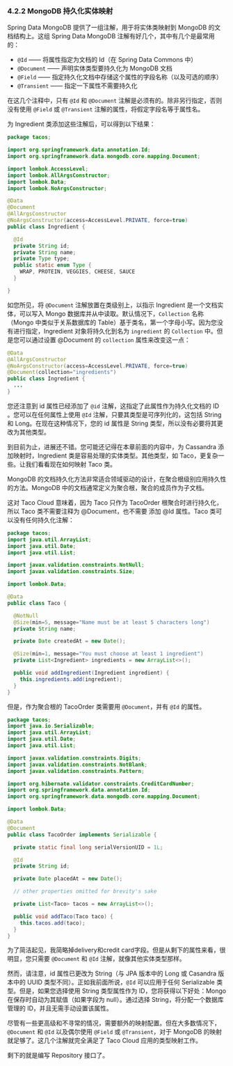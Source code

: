### 4.2.2 MongoDB 持久化实体映射

Spring Data MongoDB 提供了一组注解，用于将实体类映射到 MongoDB 的文档结构上。这组 Spring Data MongoDB 注解有好几个，其中有几个是最常用的：

* `@Id` —— 将属性指定为文档的 Id（在 Spring Data Commons 中）
* `@Document` —— 声明实体类型要持久化为 MongoDB 文档
* `@Field` —— 指定持久化文档中存储这个属性的字段名称（以及可选的顺序）
* `@Transient` —— 指定一下属性不需要持久化

在这几个注释中，只有 `@Id` 和 `@Document` 注解是必须有的。除非另行指定，否则没有使用 `@Field` 或 `@Transient` 注解的属性，将假定字段名等于属性名。

为 Ingredient 类添加这些注解后，可以得到以下结果：

```java
package tacos;

import org.springframework.data.annotation.Id;
import org.springframework.data.mongodb.core.mapping.Document;

import lombok.AccessLevel;
import lombok.AllArgsConstructor;
import lombok.Data;
import lombok.NoArgsConstructor;

@Data
@Document
@AllArgsConstructor
@NoArgsConstructor(access=AccessLevel.PRIVATE, force=true)
public class Ingredient {

  @Id
  private String id;
  private String name;
  private Type type;
  public static enum Type {
    WRAP, PROTEIN, VEGGIES, CHEESE, SAUCE
  }

}
```

如您所见，将 `@Document` 注解放置在类级别上，以指示 Ingredient 是一个文档实体，可以写入 Mongo 数据库并从中读取。默认情况下，`Collection` 名称（Mongo 中类似于关系数据库的 Table）基于类名，第一个字母小写。因为您没有进行指定，Ingredient 对象将持久化到名为 `ingredient` 的 `Collection` 中。但是您可以通过设置 @Document 的 `collection` 属性来改变这一点：

```java
@Data
@AllArgsConstructor
@NoArgsConstructor(access=AccessLevel.PRIVATE, force=true)
@Document(collection="ingredients")
public class Ingredient {
  ...
}
```

您还注意到 id 属性已经添加了 `@id` 注解，这指定了此属性作为持久化文档的 ID 。您可以在任何属性上使用 `@Id` 注解，只要其类型是可序列化的，这包括 String 和 Long。在现在这种情况下，您的 id 属性是 String 类型，所以没有必要将其更改为其他类型。

到目前为止，进展还不错。您可能还记得在本章前面的内容中，为 Cassandra 添加映射时，Ingredient 类是容易处理的实体类型。其他类型，如 Taco，更复杂一些。让我们看看现在如何映射 Taco 类。

MongoDB 的文档持久化方法非常适合领域驱动的设计，在聚合根级别应用持久性的方法。MongoDB 中的文档通常定义为聚合根，聚合的成员作为子文档。

这对 Taco Cloud 意味着，因为 Taco 只作为 TacoOrder 根聚合时进行持久化，所以 Taco 类不需要注释为 @Document，也不需要
添加 @Id 属性。Taco 类可以没有任何持久化注解：

```java
package tacos;
import java.util.ArrayList;
import java.util.Date;
import java.util.List;

import javax.validation.constraints.NotNull;
import javax.validation.constraints.Size;

import lombok.Data;

@Data
public class Taco {

  @NotNull
  @Size(min=5, message="Name must be at least 5 characters long")
  private String name;

  private Date createdAt = new Date();

  @Size(min=1, message="You must choose at least 1 ingredient")
  private List<Ingredient> ingredients = new ArrayList<>();

  public void addIngredient(Ingredient ingredient) {
    this.ingredients.add(ingredient);
  }
}
```

但是，作为聚合根的 TacoOrder 类需要用 `@Document`，并有 `@Id` 的属性。

```java
package tacos;
import java.io.Serializable;
import java.util.ArrayList;
import java.util.Date;
import java.util.List;

import javax.validation.constraints.Digits;
import javax.validation.constraints.NotBlank;
import javax.validation.constraints.Pattern;

import org.hibernate.validator.constraints.CreditCardNumber;
import org.springframework.data.annotation.Id;
import org.springframework.data.mongodb.core.mapping.Document;

import lombok.Data;

@Data
@Document
public class TacoOrder implements Serializable {

  private static final long serialVersionUID = 1L;

  @Id
  private String id;

  private Date placedAt = new Date();

  // other properties omitted for brevity's sake

  private List<Taco> tacos = new ArrayList<>();

  public void addTaco(Taco taco) {
    this.tacos.add(taco);
  }
}

```

为了简洁起见，我简略掉delivery和credit card字段。但是从剩下的属性来看，很明显，您只需要 `@Document` 和 `@Id` 注解，就像其他实体类型那样。

然而，请注意，id 属性已更改为 String（与 JPA 版本中的 Long 或 Casandra 版本中的 UUID 类型不同）。正如我前面所说，`@Id` 可以应用于任何 Serializable 类型。但是，如果您选择使用 String 类型属性作为 ID，您将获得以下好处：Mongo 在保存时自动为其赋值（如果字段为 null）。通过选择 String，将分配一个数据库管理的 ID，并且无需手动设置该属性。

尽管有一些更高级和不寻常的情况，需要额外的映射配置。但在大多数情况下，`@Document` 和 `@Id` 以及偶尔使用 `@Field` 或 `@Transient`，对于 MongoDB 的映射就足够了。这几个注解就完全满足了 Taco Cloud 应用的类型映射工作。

剩下的就是编写 Repository 接口了。
